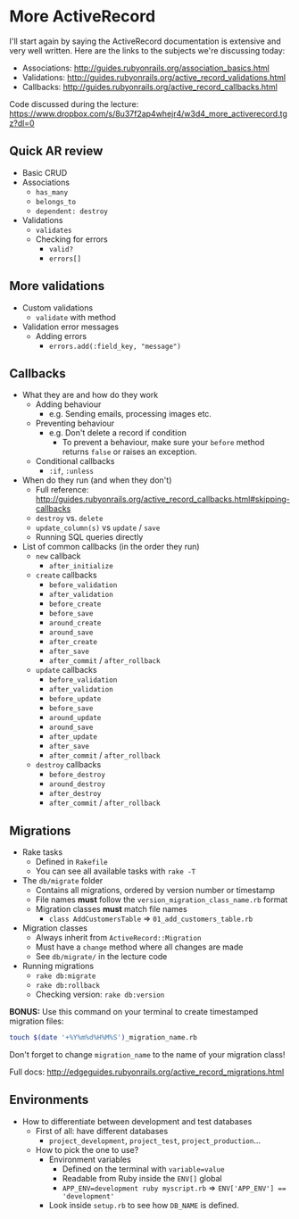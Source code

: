 # More ActiveRecord

I'll start again by saying the ActiveRecord documentation is extensive and very well written. Here are the links to the subjects we're discussing today:

* Associations: http://guides.rubyonrails.org/association_basics.html
* Validations: http://guides.rubyonrails.org/active_record_validations.html
* Callbacks: http://guides.rubyonrails.org/active_record_callbacks.html

Code discussed during the lecture:
https://www.dropbox.com/s/8u37f2ap4whejr4/w3d4_more_activerecord.tgz?dl=0


## Quick AR review

* Basic CRUD
* Associations
    - `has_many`
    - `belongs_to`
    - `dependent: destroy`
* Validations
    - `validates`
    - Checking for errors
        + `valid?`
        + `errors[]`


## More validations

* Custom validations
    - `validate` with method
* Validation error messages
    - Adding errors
        + `errors.add(:field_key, "message")`


## Callbacks

* What they are and how do they work
    - Adding behaviour
        + e.g. Sending emails, processing images etc.
    - Preventing behaviour
        + e.g. Don't delete a record if condition
            * To prevent a behaviour, make sure your `before` method returns `false` or raises an exception.
    - Conditional callbacks
        + `:if`, `:unless`
* When do they run (and when they don't)
    - Full reference: http://guides.rubyonrails.org/active_record_callbacks.html#skipping-callbacks
    - `destroy` vs. `delete`
    - `update_column(s)` vs `update` / `save`
    - Running SQL queries directly
* List of common callbacks (in the order they run)
    - `new` callback
        + `after_initialize`
    - `create` callbacks
        + `before_validation`
        + `after_validation`
        + `before_create`
        + `before_save`
        + `around_create`
        + `around_save`
        + `after_create`
        + `after_save`
        + `after_commit` / `after_rollback`
    - `update` callbacks
        + `before_validation`
        + `after_validation`
        + `before_update`
        + `before_save`
        + `around_update`
        + `around_save`
        + `after_update`
        + `after_save`
        + `after_commit` / `after_rollback`
    - `destroy` callbacks
        + `before_destroy`
        + `around_destroy`
        + `after_destroy`
        + `after_commit` / `after_rollback`


## Migrations

* Rake tasks
    - Defined in `Rakefile`
    - You can see all available tasks with `rake -T`
* The `db/migrate` folder
    - Contains all migrations, ordered by version number or timestamp
    - File names **must** follow the `version_migration_class_name.rb` format
    - Migration classes **must** match file names
        + `class AddCustomersTable` => `01_add_customers_table.rb`
* Migration classes
    - Always inherit from `ActiveRecord::Migration`
    - Must have a `change` method where all changes are made
    - See `db/migrate/` in the lecture code
* Running migrations
    - `rake db:migrate`
    - `rake db:rollback`
    - Checking version: `rake db:version`

**BONUS:** Use this command on your terminal to create timestamped migration files:
```sh
touch $(date '+%Y%m%d%H%M%S')_migration_name.rb
```
Don't forget to change `migration_name` to the name of your migration class!

Full docs: http://edgeguides.rubyonrails.org/active_record_migrations.html

## Environments

* How to differentiate between development and test databases
    - First of all: have different databases
        + `project_development`, `project_test`, `project_production`...
    - How to pick the one to use?
        + Environment variables
            * Defined on the terminal with `variable=value`
            * Readable from Ruby inside the `ENV[]` global
            * `APP_ENV=development ruby myscript.rb` => `ENV['APP_ENV'] == 'development'`
        + Look inside `setup.rb` to see how `DB_NAME` is defined.
